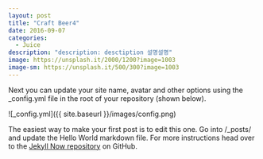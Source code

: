 ```yaml
---
layout: post
title: "Craft Beer4"
date: 2016-09-07
categories:
  - Juice
description: "description: desctiption 설명설명"
image: https://unsplash.it/2000/1200?image=1003
image-sm: https://unsplash.it/500/300?image=1003
---
```


Next you can update your site name, avatar and other options using the _config.yml file in the root of your repository (shown below).

![_config.yml]({{ site.baseurl }}/images/config.png)

The easiest way to make your first post is to edit this one. Go into /_posts/ and update the Hello World markdown file. For more instructions head over to the [Jekyll Now repository](https://github.com/barryclark/jekyll-now) on GitHub.